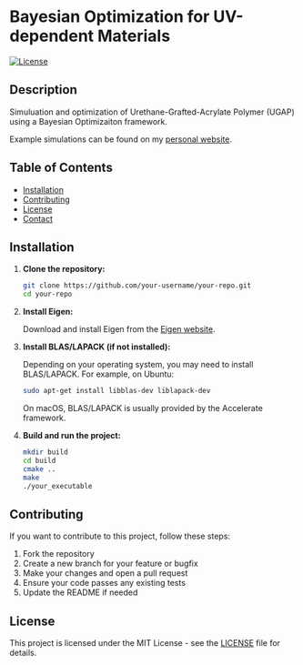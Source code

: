 # Bayesian Optimization for UV-dependent Materials

[![License](https://img.shields.io/badge/license-MIT-blue.svg)](https://opensource.org/licenses/MIT)

## Description

Simuluation and optimization of Urethane-Grafted-Acrylate Polymer (UGAP) using a Bayesian Optimizaiton framework. 

Example simulations can be found on my [personal website](https://bmhowell.github.io/pages/rxns.html).

## Table of Contents

- [Installation](#installation)
- [Contributing](#contributing)
- [License](#license)
- [Contact](#contact)

## Installation

1. **Clone the repository:**

    ```bash
    git clone https://github.com/your-username/your-repo.git
    cd your-repo
    ```

2. **Install Eigen:**

    Download and install Eigen from the [Eigen website](http://eigen.tuxfamily.org/dox/GettingStarted.html).

3. **Install BLAS/LAPACK (if not installed):**

    Depending on your operating system, you may need to install BLAS/LAPACK. For example, on Ubuntu:

    ```bash
    sudo apt-get install libblas-dev liblapack-dev
    ```

    On macOS, BLAS/LAPACK is usually provided by the Accelerate framework.

4. **Build and run the project:**

    ```bash
    mkdir build
    cd build
    cmake ..
    make
    ./your_executable
    ```


## Contributing

If you want to contribute to this project, follow these steps:

1. Fork the repository
2. Create a new branch for your feature or bugfix
3. Make your changes and open a pull request
4. Ensure your code passes any existing tests
5. Update the README if needed

## License

This project is licensed under the MIT License - see the [LICENSE](LICENSE) file for details.
